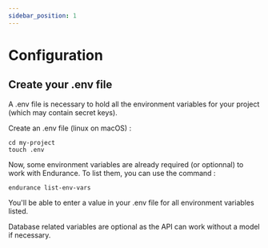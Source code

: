 ```yaml
---
sidebar_position: 1
---
```


# Configuration


## Create your .env file

A .env file is necessary to hold all the environment variables for your project (which may contain secret keys).


Create an .env file (linux on macOS) :

```
cd my-project
touch .env
```

Now, some environment variables are already required (or optionnal) to work with Endurance. To list them, you can use the command : 

```
endurance list-env-vars
```

You'll be able to enter a value in your .env file for all environment variables listed. 


Database related variables are optional as the API can work without a model if necessary. 




